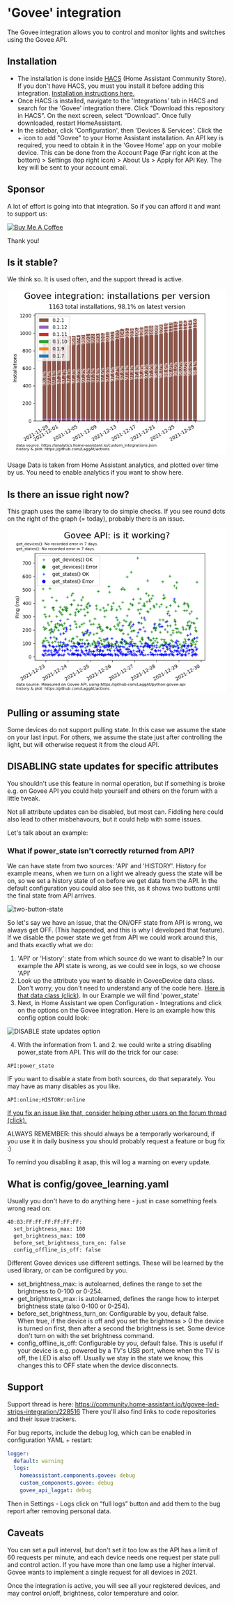 # 'Govee' integration

The Govee integration allows you to control and monitor lights and switches using the Govee API.

## Installation

* The installation is done inside [HACS](https://hacs.xyz/) (Home Assistant Community Store). If you don't have HACS, you must you install it before adding this integration. [Installation instructions here.](https://hacs.xyz/docs/setup/download)
* Once HACS is installed, navigate to the 'Integrations' tab in HACS and search for the 'Govee' integration there. Click "Download this repository in HACS". On the next screen, select "Download". Once fully downloaded, restart HomeAssistant.
* In the sidebar, click 'Configuration', then 'Devices & Services'. Click the + icon to add "Govee" to your Home Assistant installation. An API key
is required, you need to obtain it in the 'Govee Home' app on your mobile device. This can be done from the Account Page (Far right icon at the bottom) > Settings (top right icon) > About Us > Apply for API Key. The key will be sent to your account email.

## Sponsor

A lot of effort is going into that integration. So if you can afford it and want to support us:

<a href="https://www.buymeacoffee.com/LaggAt" target="_blank"><img src="https://cdn.buymeacoffee.com/buttons/v2/default-yellow.png" alt="Buy Me A Coffee" style="height: 60px !important;width: 217px !important;" ></a>

Thank you!

## Is it stable?

We think so. It is used often, and the support thread is active.

![usage statistics per version](https://raw.githubusercontent.com/LaggAt/actions/main/output/goveestats_installations.png)

Usage Data is taken from Home Assistant analytics, and plotted over time by us. You need to enable analytics if you want to show here.

## Is there an issue right now?

This graph uses the same library to do simple checks. If you see round dots on the right of the graph (= today), probably there is an issue.

![Govee API running?](https://raw.githubusercontent.com/LaggAt/actions/main/output/govee-api-up.png)

## Pulling or assuming state

Some devices do not support pulling state. In this case we assume the state on your last input.
For others, we assume the state just after controlling the light, but will otherwise request it from the cloud API.

## DISABLING state updates for specific attributes

You shouldn't use this feature in normal operation, but if something is broke e.g. on Govee API you could help yourself and others on the forum with a little tweak.

Not all attribute updates can be disabled, but most can. Fiddling here could also lead to other misbehavours, but it could help with some issues.

Let's talk about an example:

### What if power_state isn't correctly returned from API?

We can have state from two sources: 'API' and 'HISTORY'. History for example means, when we turn on a light we already guess the state will be on, so we set a history state of on before we get data from the API. In the default configuration you could also see this, as it shows two buttons until the final state from API arrives.

![two-button-state](https://community-assets.home-assistant.io/original/3X/d/7/d7d2ee09520672e7671fdeed5bb461fcfaab8493.png)

So let's say we have an issue, that the ON/OFF state from API is wrong, we always get OFF. (This happended, and this is why I developed that feature). If we disable the power state we get from API we could work around this, and thats exactly what we do:

1. 'API' or 'History': state from which source do we want to disable? In our example the API state is wrong, as we could see in logs, so we choose 'API'
2. Look up the attribute you want to disable in GoveeDevice data class. Don't worry, you don't need to understand any of the code here. [Here is that data class (click)](https://github.com/LaggAt/python-govee-api/blob/master/govee_api_laggat/govee_dtos.py). In our Example we will find 'power_state'
3. Next, in Home Assistant we open Configuration - Integrations and click on the options on the Govee integration. Here is an example how this config option could look:

![DISABLE state updates option](https://community-assets.home-assistant.io/original/3X/6/c/6cffe0de8b100ef4efc0e460482ff659b8f9444c.png)

4. With the information from 1. and 2. we could write a string disabling power_state from API. This will do the trick for our case:
```
API:power_state
```

IF you want to disable a state from both sources, do that separately. You may have as many disables as you like.
```
API:online;HISTORY:online
```

[If you fix an issue like that, consider helping other users on the forum thread (click).](https://community.home-assistant.io/t/govee-integration/228516/438?u=laggat)

ALWAYS REMEMBER: this should always be a temporarly workaround, if you use it in daily business you should probably request a feature or bug fix :)

To remind you disabling it asap, this wil log a warning on every update.

## What is config/govee_learning.yaml

Usually you don't have to do anything here - just in case something feels wrong read on:

```
40:83:FF:FF:FF:FF:FF:FF:
  set_brightness_max: 100
  get_brightness_max: 100
  before_set_brightness_turn_on: false
  config_offline_is_off: false
```

Different Govee devices use different settings. These will be learned by the used library, or can be configured by you.

* set_brightness_max: is autolearned, defines the range to set the brightness to 0-100 or 0-254.
* get_brightness_max: is autolearned, defines the range how to interpet brightness state (also 0-100 or 0-254).
* before_set_brightness_turn_on: Configurable by you, default false. When true, if the device is off and you set the brightness > 0 the device is turned on first, then after a second the brightness is set. Some device don't turn on with the set brightness command.
* config_offline_is_off: Configurable by you, default false. This is useful if your device is e.g. powered by a TV's USB port, where when the TV is off, the LED is also off. Usually we stay in the state we know, this changes this to OFF state when the device disconnects.

## Support

Support thread is here: <https://community.home-assistant.io/t/govee-led-strips-integration/228516>
There you'll also find links to code repositories and their issue trackers.

For bug reports, include the debug log, which can be enabled in configuration YAML + restart:

```YAML
logger:
  default: warning
  logs:
    homeassistant.components.govee: debug
    custom_components.govee: debug
    govee_api_laggat: debug
```

Then in Settings - Logs click on “full logs” button and add them to the bug report after removing personal data.

## Caveats

You can set a pull interval, but don't set it too low as the API has a limit of 60 requests per minute, and each device needs one request per state pull and control action.
If you have more than one lamp use a higher interval. Govee wants to implement a single request for all devices in 2021.

Once the integration is active, you will see all your registered devices, and may control on/off, brightness, color temperature and color.
